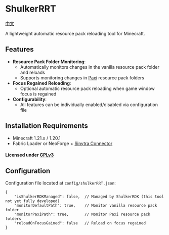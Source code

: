 # ShulkerRRT
[中文](./README_zh.md)

A lightweight automatic resource pack reloading tool for Minecraft.

## Features

- **Resource Pack Folder Monitoring**:
  - Automatically monitors changes in the vanilla resource pack folder and reloads
  - Supports monitoring changes in [Paxi](https://modrinth.com/mod/paxi) resource pack folders
- **Focus Regained Reloading**:
  - Optional automatic resource pack reloading when game window focus is regained
- **Configurability**:
  - All features can be individually enabled/disabled via configuration file

## Installation Requirements
- Minecraft 1.21.x / 1.20.1
- Fabric Loader or NeoForge + [Sinytra Connector](https://modrinth.com/mod/connector)

#### Licensed under [GPLv3](https://www.gnu.org/licenses/quick-guide-gplv3.zh-cn.html)

## Configuration
Configuration file located at `config/shulkerRRT.json`:

```json5
{
    "isShulkerRDKManaged": false,  // Managed by ShulkerRDK (this tool not yet fully developed)
    "monitorDefaultPath": true,    // Monitor vanilla resource pack folder
    "monitorPaxiPath": true,       // Monitor Paxi resource pack folders
    "reloadOnFocusGained": false   // Reload on focus regained
}
```